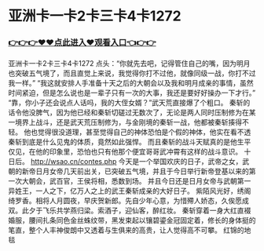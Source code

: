 # 亚洲卡一卡2卡三卡4卡1272

### <a href="https://github.com/kjiuo/xiao/issues/1">👉👉👉♥♥点此进入♥观看入口👈👉👉</a>

亚洲卡一卡2卡三卡4卡1272
点头：“你就先去吧，记得管住自己的嘴，因为明月也突破五气境了，而且直觉上来说，我觉得你打不过他，就像同级一战，你打不过我一样。”
    “我这就安排人手准备十天之后的大朝会以及我和明月成亲的事情，虽然时间紧迫，但是怎么说也是一辈子只有一次的大事，我还是要好好操办一下才行。”
    “靠，你小子还会说点人话吗，我的大侄女婿？”武天荒直接爆了个粗口。
    秦斩的话令他没脾气，因为他已经和秦斩切磋过无数次了，无论是两人同时压制修为在某一境界上战斗，还是武天荒压制修为，与金刚境的秦斩一战，他都被秦斩揍得不轻。
    他也觉得很没道理，甚至觉得自己的神体恐怕是个假的神体，他实在看不透秦斩到底是什么见鬼的体质，竟然如此强悍。
    而且秦斩的战斗天赋真的是他生平仅见，在他的印象里，恐怕也只有他那个便宜哥哥武冲霄有这样的战斗意识。
    十日后。
    http://wsao.cn/contes.php
    今天是一个举国欢庆的日子，武帝之女，武朝的新帝日月女帝几天前出关，已突破五气境，并且于今日举行新帝登基以来的第一次大朝会，武百官，王侯将相，悉数到场。
    并且今日还是日月女帝与武朝第一异姓王，一人之下，亿万人之上的武王秦斩成亲的大好日子。
    紫陌风光好，绣阁绮罗香。相将人月圆夜，早庆贺新郎。先自少年心意，为惜殢人娇态，久俟愿成双。此夕于飞乐共学燕归梁。索酒子，迎仙客，醉红妆。
    秦斩穿着一身大红直裰婚服，腰间扎条同色金丝蛛纹带，黑发束起以镶碧鎏金冠固定着，修长的身体挺的笔直，整个人丰神俊朗中又透着与生俱来的高贵，让人觉得高不可攀。
    红锦的地毯
